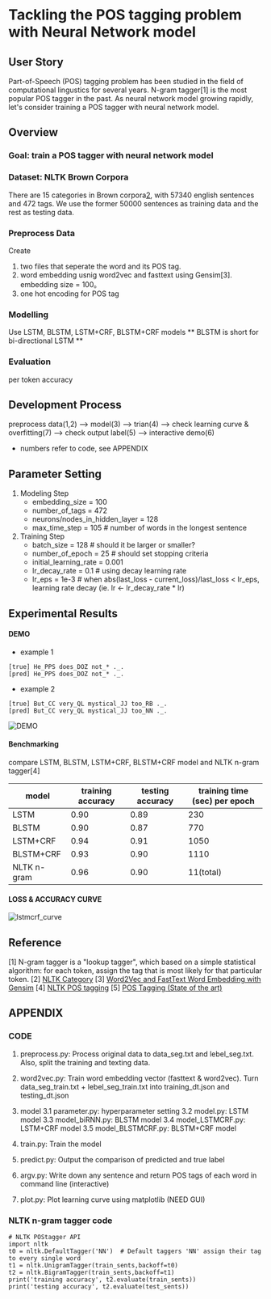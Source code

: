 # Tackling the POS tagging problem with Neural Network model 

## User Story
Part-of-Speech (POS) tagging problem has been studied in the field of computational lingustics for several years. N-gram tagger[1] is the most popular POS tagger in the past. As neural network model growing rapidly, let's consider training a POS tagger with neural network model.

## Overview

### Goal: train a POS tagger with neural network model

### Dataset: NLTK Brown Corpora
There are 15 categories in Brown corpora[2](https://www.nltk.org/book/ch02.html), with 57340 english sentences and 472 tags.
We use the former 50000 sentences as training data and the rest as testing data.


### Preprocess Data
Create 
1. two files that seperate the word and its POS tag.
2. word embedding usnig word2vec and fasttext using Gensim[3]. embedding size = 100。
3. one hot encoding for POS tag 

### Modelling
Use LSTM, BLSTM, LSTM+CRF, BLSTM+CRF models
** BLSTM is short for bi-directional LSTM **

### Evaluation
per token accuracy


## Development Process

preprocess data(1,2) --> model(3) --> trian(4) --> check learning curve & overfitting(7) --> check output label(5) --> interactive demo(6)

* numbers refer to code, see APPENDIX


## Parameter Setting
1. Modeling Step
    * embedding_size = 100
    * number_of_tags = 472
    * neurons/nodes_in_hidden_layer = 128
    * max_time_step = 105 # number of words in the longest sentence
2. Training Step
    * batch_size = 128 # should it be larger or smaller?
    * number_of_epoch = 25  # should set stopping criteria
    * initial_learning_rate = 0.001
    * lr_decay_rate = 0.1 # using decay learning rate
    * lr_eps = 1e-3 # when abs(last_loss - current_loss)/last_loss < lr_eps, learning rate decay 
    (ie. lr <- lr_decay_rate * lr)


## Experimental Results

#### DEMO
* example 1
```
[true] He_PPS does_DOZ not_* ._. 
[pred] He_PPS does_DOZ not_* ._.
```    
* example 2
```
[true] But_CC very_QL mystical_JJ too_RB ._. 
[pred] But_CC very_QL mystical_JJ too_NN ._. 
```
![DEMO](https://i.imgur.com/9X20lLH.gif)


#### Benchmarking

compare LSTM, BLSTM, LSTM+CRF, BLSTM+CRF model and NLTK n-gram tagger[4]


|   model   | training accuracy | testing accuracy | training time (sec) per epoch|
| --------- | ----------------- | ---------------- | ---------------------------- |
|LSTM       |     0.90          |      0.89        |          230                 |
|BLSTM      |     0.90          |      0.87        |          770                 |
|LSTM+CRF   |     0.94          |      0.91        |         1050                 |
|BLSTM+CRF  |     0.93          |      0.90        |         1110                 |
|NLTK n-gram|     0.96          |      0.90        |         11(total)            |


#### LOSS & ACCURACY CURVE
![lstmcrf_curve](https://i.imgur.com/os4udlh.png)


## Reference
[1] N-gram tagger is a "lookup tagger", which based on a simple statistical algorithm: for each token, assign the tag that is most likely for that particular token.
[2] [NLTK Category]( https://www.nltk.org/book/ch02.html )
[3] [Word2Vec and FastText Word Embedding with Gensim]( https://towardsdatascience.com/word-embedding-with-word2vec-and-fasttext-a209c1d3e12c )
[4] [NLTK POS tagging]( https://www.nltk.org/book/ch05.html )
[5] [POS Tagging (State of the art)]( https://aclweb.org/aclwiki/POS_Tagging_(State_of_the_art) )



## APPENDIX

### CODE
1. preprocess.py: Process original data to data_seg.txt and lebel_seg.txt. Also, split the training and texting data.

2. word2vec.py: Train word embedding vector (fasttext & word2vec). Turn data_seg_train.txt + lebel_seg_train.txt into training_dt.json and testing_dt.json

3. model
3.1 parameter.py: hyperparameter setting
3.2 model.py: LSTM model
3.3 model_biRNN.py: BLSTM model
3.4 model_LSTMCRF.py: LSTM+CRF model
3.5 model_BLSTMCRF.py: BLSTM+CRF model

4. train.py: Train the model

5. predict.py: Output the comparison of predicted and true label

6. argv.py: Write down any sentence and return POS tags of each word in command line (interactive)

7. plot.py: Plot learning curve using matplotlib (NEED GUI)

### NLTK n-gram tagger code
```
# NLTK POStagger API
import nltk
t0 = nltk.DefaultTagger('NN')  # Default taggers 'NN' assign their tag to every single word
t1 = nltk.UnigramTagger(train_sents,backoff=t0)
t2 = nltk.BigramTagger(train_sents,backoff=t1)  
print('training accuracy', t2.evaluate(train_sents))
print('testing accuracy', t2.evaluate(test_sents))
```

